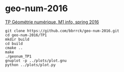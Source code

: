 # geo-num-2016

[TP Géométrie numérique, M1 info, spring 2016](https://tiborstanko.sk/teaching/geo-num-2016/)

```
git clone https://github.com/bbrrck/geo-num-2016.git
cd geo-num-2016/TP1
mkdir build
cd build
cmake ..
make
./geonum_TP1
gnuplot -p ../plots/plot.gnu
python ../plots/plot.py
```
